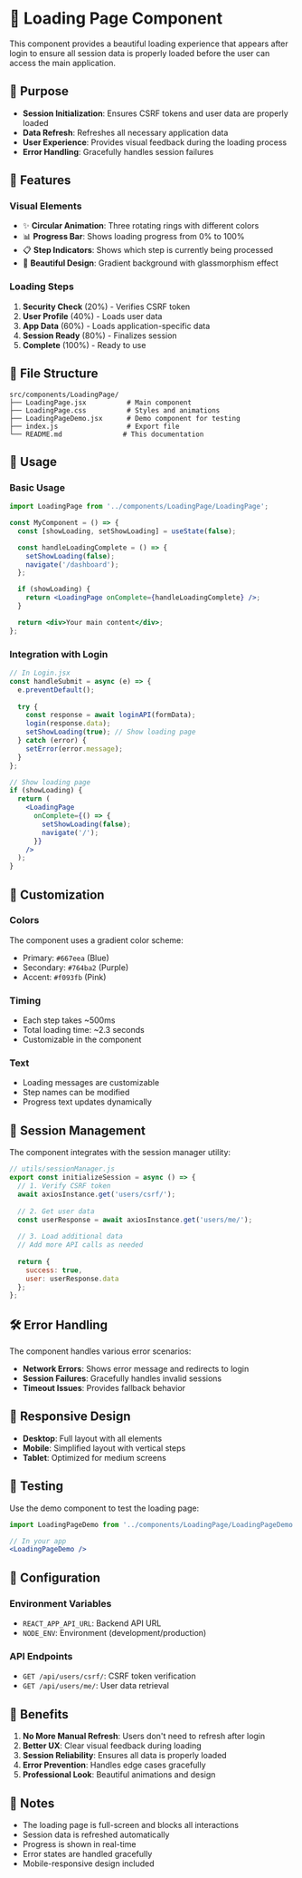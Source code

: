 # 🔄 Loading Page Component

This component provides a beautiful loading experience that appears after login to ensure all session data is properly loaded before the user can access the main application.

## 🎯 **Purpose**

- **Session Initialization**: Ensures CSRF tokens and user data are properly loaded
- **Data Refresh**: Refreshes all necessary application data
- **User Experience**: Provides visual feedback during the loading process
- **Error Handling**: Gracefully handles session failures

## 🚀 **Features**

### **Visual Elements**
- ✨ **Circular Animation**: Three rotating rings with different colors
- 📊 **Progress Bar**: Shows loading progress from 0% to 100%
- 📋 **Step Indicators**: Shows which step is currently being processed
- 🎨 **Beautiful Design**: Gradient background with glassmorphism effect

### **Loading Steps**
1. **Security Check** (20%) - Verifies CSRF token
2. **User Profile** (40%) - Loads user data
3. **App Data** (60%) - Loads application-specific data
4. **Session Ready** (80%) - Finalizes session
5. **Complete** (100%) - Ready to use

## 📁 **File Structure**

```
src/components/LoadingPage/
├── LoadingPage.jsx          # Main component
├── LoadingPage.css          # Styles and animations
├── LoadingPageDemo.jsx      # Demo component for testing
├── index.js                 # Export file
└── README.md               # This documentation
```

## 🔧 **Usage**

### **Basic Usage**
```jsx
import LoadingPage from '../components/LoadingPage/LoadingPage';

const MyComponent = () => {
  const [showLoading, setShowLoading] = useState(false);

  const handleLoadingComplete = () => {
    setShowLoading(false);
    navigate('/dashboard');
  };

  if (showLoading) {
    return <LoadingPage onComplete={handleLoadingComplete} />;
  }

  return <div>Your main content</div>;
};
```

### **Integration with Login**
```jsx
// In Login.jsx
const handleSubmit = async (e) => {
  e.preventDefault();
  
  try {
    const response = await loginAPI(formData);
    login(response.data);
    setShowLoading(true); // Show loading page
  } catch (error) {
    setError(error.message);
  }
};

// Show loading page
if (showLoading) {
  return (
    <LoadingPage 
      onComplete={() => {
        setShowLoading(false);
        navigate('/');
      }}
    />
  );
}
```

## 🎨 **Customization**

### **Colors**
The component uses a gradient color scheme:
- Primary: `#667eea` (Blue)
- Secondary: `#764ba2` (Purple)
- Accent: `#f093fb` (Pink)

### **Timing**
- Each step takes ~500ms
- Total loading time: ~2.3 seconds
- Customizable in the component

### **Text**
- Loading messages are customizable
- Step names can be modified
- Progress text updates dynamically

## 🔄 **Session Management**

The component integrates with the session manager utility:

```jsx
// utils/sessionManager.js
export const initializeSession = async () => {
  // 1. Verify CSRF token
  await axiosInstance.get('users/csrf/');
  
  // 2. Get user data
  const userResponse = await axiosInstance.get('users/me/');
  
  // 3. Load additional data
  // Add more API calls as needed
  
  return {
    success: true,
    user: userResponse.data
  };
};
```

## 🛠️ **Error Handling**

The component handles various error scenarios:

- **Network Errors**: Shows error message and redirects to login
- **Session Failures**: Gracefully handles invalid sessions
- **Timeout Issues**: Provides fallback behavior

## 📱 **Responsive Design**

- **Desktop**: Full layout with all elements
- **Mobile**: Simplified layout with vertical steps
- **Tablet**: Optimized for medium screens

## 🧪 **Testing**

Use the demo component to test the loading page:

```jsx
import LoadingPageDemo from '../components/LoadingPage/LoadingPageDemo';

// In your app
<LoadingPageDemo />
```

## 🔧 **Configuration**

### **Environment Variables**
- `REACT_APP_API_URL`: Backend API URL
- `NODE_ENV`: Environment (development/production)

### **API Endpoints**
- `GET /api/users/csrf/`: CSRF token verification
- `GET /api/users/me/`: User data retrieval

## 🚀 **Benefits**

1. **No More Manual Refresh**: Users don't need to refresh after login
2. **Better UX**: Clear visual feedback during loading
3. **Session Reliability**: Ensures all data is properly loaded
4. **Error Prevention**: Handles edge cases gracefully
5. **Professional Look**: Beautiful animations and design

## 📝 **Notes**

- The loading page is full-screen and blocks all interactions
- Session data is refreshed automatically
- Progress is shown in real-time
- Error states are handled gracefully
- Mobile-responsive design included 
